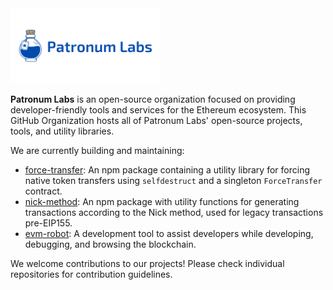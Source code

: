 <img alt="patronum labs logo" src="../assets/LogoBanner.png" width="auto" height="120">

**Patronum Labs** is an open-source organization focused on providing developer-friendly tools and services for the Ethereum ecosystem. This GitHub Organization hosts all of Patronum Labs' open-source projects, tools, and utility libraries.

We are currently building and maintaining:

* [force-transfer](https://github.com/Patronum-Labs/force-transfer): An npm package containing a utility library for forcing native token transfers using `selfdestruct` and a singleton `ForceTransfer` contract.
* [nick-method](https://github.com/Patronum-Labs/nick-method): An npm package with utility functions for generating transactions according to the Nick method, used for legacy transactions pre-EIP155.
* [evm-robot](https://github.com/Patronum-Labs/evm-robot): A development tool to assist developers while developing, debugging, and browsing the blockchain.

We welcome contributions to our projects! Please check individual repositories for contribution guidelines.
